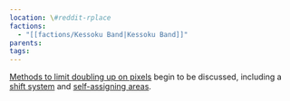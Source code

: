 ```yaml
---
location: \#reddit-rplace
factions:
  - "[[factions/Kessoku Band|Kessoku Band]]"
parents: 
tags: 
---
```

[Methods to limit doubling up on pixels](discord://discord.com/channels/1093664259273130084/1131230952119615600/1131435535206977598) begin to be discussed, including a [shift system](discord://discord.com/channels/1093664259273130084/1131230952119615600/1131435642652467263) and [self-assigning areas](discord://discord.com/channels/1093664259273130084/1131230952119615600/1131435811578073261).
